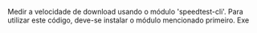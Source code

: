 Medir a velocidade de download usando o módulo 'speedtest-cli'.
Para utilizar este código, deve-se instalar o módulo mencionado primeiro.
Exe
